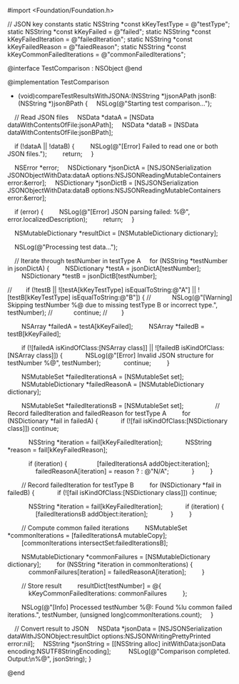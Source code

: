 #import <Foundation/Foundation.h>

// JSON key constants
static NSString *const kKeyTestType = @"testType";
static NSString *const kKeyFailed = @"failed";
static NSString *const kKeyFailedIteration = @"failedIteration";
static NSString *const kKeyFailedReason = @"faiedReason";
static NSString *const kKeyCommonFailedIterations = @"commonFailedIterations";

@interface TestComparison : NSObject
@end

@implementation TestComparison

+ (void)compareTestResultsWithJSONA:(NSString *)jsonAPath jsonB:(NSString *)jsonBPath {
    NSLog(@"Starting test comparison...");

    // Read JSON files
    NSData *dataA = [NSData dataWithContentsOfFile:jsonAPath];
    NSData *dataB = [NSData dataWithContentsOfFile:jsonBPath];

    if (!dataA || !dataB) {
        NSLog(@"[Error] Failed to read one or both JSON files.");
        return;
    }

    NSError *error;
    NSDictionary *jsonDictA = [NSJSONSerialization JSONObjectWithData:dataA options:NSJSONReadingMutableContainers error:&error];
    NSDictionary *jsonDictB = [NSJSONSerialization JSONObjectWithData:dataB options:NSJSONReadingMutableContainers error:&error];

    if (error) {
        NSLog(@"[Error] JSON parsing failed: %@", error.localizedDescription);
        return;
    }

    NSMutableDictionary *resultDict = [NSMutableDictionary dictionary];

    NSLog(@"Processing test data...");

    // Iterate through testNumber in testType A
    for (NSString *testNumber in jsonDictA) {
        NSDictionary *testA = jsonDictA[testNumber];
        NSDictionary *testB = jsonDictB[testNumber];

//        if (!testB || ![testA[kKeyTestType] isEqualToString:@"A"] || ![testB[kKeyTestType] isEqualToString:@"B"]) {
//            NSLog(@"[Warning] Skipping testNumber %@ due to missing testType B or incorrect type.", testNumber);
//            continue;
//        }

        NSArray *failedA = testA[kKeyFailed];
        NSArray *failedB = testB[kKeyFailed];

        if (![failedA isKindOfClass:[NSArray class]] || ![failedB isKindOfClass:[NSArray class]]) {
            NSLog(@"[Error] Invalid JSON structure for testNumber %@", testNumber);
            continue;
        }

        NSMutableSet *failedIterationsA = [NSMutableSet set];
        NSMutableDictionary *failedReasonA = [NSMutableDictionary dictionary];

        NSMutableSet *failedIterationsB = [NSMutableSet set];
        
        // Record failedIteration and failedReason for testType A
        for (NSDictionary *fail in failedA) {
            if (![fail isKindOfClass:[NSDictionary class]]) continue;

            NSString *iteration = fail[kKeyFailedIteration];
            NSString *reason = fail[kKeyFailedReason];

            if (iteration) {
                [failedIterationsA addObject:iteration];
                failedReasonA[iteration] = reason ? : @"N/A";
            }
        }

        // Record failedIteration for testType B
        for (NSDictionary *fail in failedB) {
            if (![fail isKindOfClass:[NSDictionary class]]) continue;

            NSString *iteration = fail[kKeyFailedIteration];
            if (iteration) {
                [failedIterationsB addObject:iteration];
            }
        }

        // Compute common failed iterations
        NSMutableSet *commonIterations = [failedIterationsA mutableCopy];
        [commonIterations intersectSet:failedIterationsB];

        NSMutableDictionary *commonFailures = [NSMutableDictionary dictionary];
        for (NSString *iteration in commonIterations) {
            commonFailures[iteration] = failedReasonA[iteration];
        }

        // Store result
        resultDict[testNumber] = @{
            kKeyCommonFailedIterations: commonFailures
        };

        NSLog(@"[Info] Processed testNumber %@: Found %lu common failed iterations.", testNumber, (unsigned long)commonIterations.count);
    }

    // Convert result to JSON
    NSData *jsonData = [NSJSONSerialization dataWithJSONObject:resultDict options:NSJSONWritingPrettyPrinted error:nil];
    NSString *jsonString = [[NSString alloc] initWithData:jsonData encoding:NSUTF8StringEncoding];
    
    NSLog(@"Comparison completed. Output:\n%@", jsonString);
}

@end

